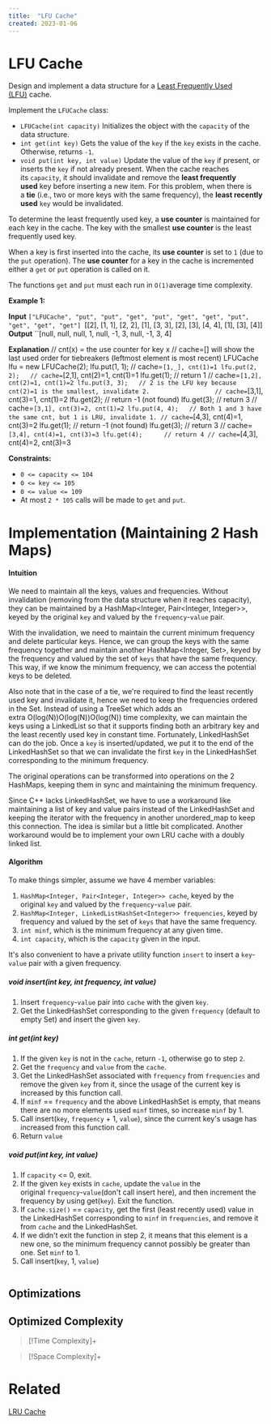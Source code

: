 ```yaml
---
title:  "LFU Cache"
created: 2023-01-06
---
```


# LFU Cache
Design and implement a data structure for a [Least Frequently Used (LFU)](https://en.wikipedia.org/wiki/Least_frequently_used) cache.

Implement the `LFUCache` class:

-   `LFUCache(int capacity)` Initializes the object with the `capacity` of the data structure.
-   `int get(int key)` Gets the value of the `key` if the `key` exists in the cache. Otherwise, returns `-1`.
-   `void put(int key, int value)` Update the value of the `key` if present, or inserts the `key` if not already present. When the cache reaches its `capacity`, it should invalidate and remove the **least frequently used** key before inserting a new item. For this problem, when there is a **tie** (i.e., two or more keys with the same frequency), the **least recently used** `key` would be invalidated.

To determine the least frequently used key, a **use counter** is maintained for each key in the cache. The key with the smallest **use counter** is the least frequently used key.

When a key is first inserted into the cache, its **use counter** is set to `1` (due to the `put` operation). The **use counter** for a key in the cache is incremented either a `get` or `put` operation is called on it.

The functions `get` and `put` must each run in `O(1)`average time complexity.

**Example 1:**

**Input**
``["LFUCache", "put", "put", "get", "put", "get", "get", "put", "get", "get", "get"]
``[[2], [1, 1], [2, 2], [1], [3, 3], [2], [3], [4, 4], [1], [3], [4]]
**Output**
``[null, null, null, 1, null, -1, 3, null, -1, 3, 4]

**Explanation**
// cnt(x) = the use counter for key x
// cache=[] will show the last used order for tiebreakers (leftmost element is  most recent)
LFUCache lfu = new LFUCache(2);
lfu.put(1, 1);   // cache=``[1,_], cnt(1)=1
lfu.put(2, 2);   // cache=``[2,1], cnt(2)=1, cnt(1)=1
lfu.get(1);      // return 1
                 // cache=``[1,2], cnt(2)=1, cnt(1)=2
lfu.put(3, 3);   // 2 is the LFU key because cnt(2)=1 is the smallest, invalidate 2.
                 // cache=``[3,1], cnt(3)=1, cnt(1)=2
lfu.get(2);      // return -1 (not found)
lfu.get(3);      // return 3
                 // cache=``[3,1], cnt(3)=2, cnt(1)=2
lfu.put(4, 4);   // Both 1 and 3 have the same cnt, but 1 is LRU, invalidate 1.
                 // cache=``[4,3], cnt(4)=1, cnt(3)=2
lfu.get(1);      // return -1 (not found)
lfu.get(3);      // return 3
                 // cache=``[3,4], cnt(4)=1, cnt(3)=3
lfu.get(4);      // return 4
                 // cache=``[4,3], cnt(4)=2, cnt(3)=3

**Constraints:**

-   `0 <= capacity <= 104`
-   `0 <= key <= 105`
-   `0 <= value <= 109`
-   At most `2 * 105` calls will be made to `get` and `put`.
# Implementation (Maintaining 2 Hash Maps)
#### Intuition

We need to maintain all the keys, values and frequencies. Without invalidation (removing from the data structure when it reaches capacity), they can be maintained by a HashMap<Integer, Pair<Integer, Integer>>, keyed by the original `key` and valued by the `frequency`-`value` pair.

With the invalidation, we need to maintain the current minimum frequency and delete particular keys. Hence, we can group the keys with the same frequency together and maintain another HashMap<Integer, Set>, keyed by the frequency and valued by the set of `keys` that have the same frequency. This way, if we know the minimum frequency, we can access the potential keys to be deleted.

Also note that in the case of a tie, we're required to find the least recently used key and invalidate it, hence we need to keep the frequencies ordered in the Set. Instead of using a TreeSet which adds an extra O(log(N))O(log(N))O(log(N)) time complexity, we can maintain the keys using a LinkedList so that it supports finding both an arbitrary key and the least recently used key in constant time. Fortunately, LinkedHashSet can do the job. Once a `key` is inserted/updated, we put it to the end of the LinkedHashSet so that we can invalidate the first `key` in the LinkedHashSet corresponding to the minimum frequency.

The original operations can be transformed into operations on the 2 HashMaps, keeping them in sync and maintaining the minimum frequency.

Since C++ lacks LinkedHashSet, we have to use a workaround like maintaining a list of key and value pairs instead of the LinkedHashSet and keeping the iterator with the frequency in another unordered_map to keep this connection. The idea is similar but a little bit complicated. Another workaround would be to implement your own LRU cache with a doubly linked list.

#### Algorithm

To make things simpler, assume we have 4 member variables:

1.  `HashMap<Integer, Pair<Integer, Integer>> cache`, keyed by the original `key` and valued by the `frequency`-`value` pair.
2.  `HashMap<Integer, LinkedListHashSet<Integer>> frequencies`, keyed by frequency and valued by the set of `keys` that have the same frequency.
3.  `int minf`, which is the minimum frequency at any given time.
4.  `int capacity`, which is the `capacity` given in the input.

It's also convenient to have a private utility function `insert` to insert a `key`-`value` pair with a given frequency.

##### void insert(int key, int frequency, int value)

1.  Insert `frequency`-`value` pair into `cache` with the given `key`.
2.  Get the LinkedHashSet corresponding to the given `frequency` (default to empty Set) and insert the given `key`.

##### int get(int key)

1.  If the given `key` is not in the `cache`, return `-1`, otherwise go to step `2`.
2.  Get the `frequency` and `value` from the `cache`.
3.  Get the LinkedHashSet associated with `frequency` from `frequencies` and remove the given `key` from it, since the usage of the current key is increased by this function call.
4.  If `minf` == `frequency` and the above LinkedHashSet is empty, that means there are no more elements used `minf` times, so increase `minf` by 1.
5.  Call insert(`key`, `frequency` + 1, `value`), since the current key's usage has increased from this function call.
6.  Return `value`

##### void put(int key, int value)

1.  If `capacity` <= 0, exit.
2.  If the given `key` exists in `cache`, update the `value` in the original `frequency`-`value`(don't call insert here), and then increment the frequency by using get(`key`). Exit the function.
3.  If `cache.size()` == `capacity`, get the first (least recently used) value in the LinkedHashSet corresponding to `minf` in `frequencies`, and remove it from `cache` and the LinkedHashSet.
4.  If we didn't exit the function in step 2, it means that this element is a new one, so the minimum frequency cannot possibly be greater than one. Set `minf` to 1.
5.  Call insert(`key`, 1, `value`)
```python

```

## Optimizations

## Optimized Complexity

>[!Time Complexity]+

>[!Space Complexity]+



# Related
[LRU Cache](</docs/DS/LRU Cache.md>)